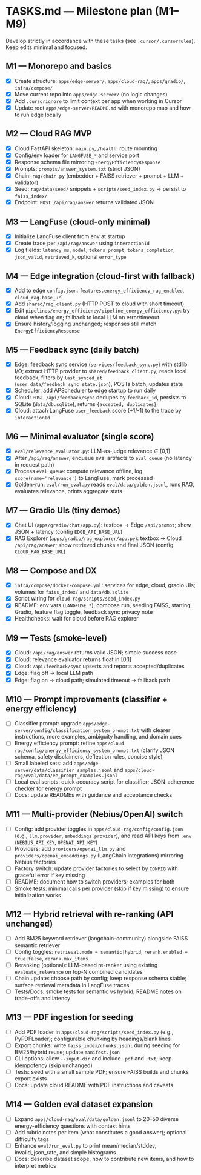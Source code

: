 # TASKS.md — Milestone plan (M1–M9)

Develop strictly in accordance with these tasks (see `.cursor/.cursorrules`). Keep edits minimal and focused.

## M1 — Monorepo and basics
- [X] Create structure: `apps/edge-server/`, `apps/cloud-rag/`, `apps/gradio/`, `infra/compose/`
- [X] Move current repo into `apps/edge-server/` (no logic changes)
- [X] Add `.cursorignore` to limit context per app when working in Cursor
- [X] Update root `apps/edge-server/README.md` with monorepo map and how to run edge locally

## M2 — Cloud RAG MVP
- [X] Cloud FastAPI skeleton: `main.py`, `/health`, route mounting
- [X] Config/env loader for `LANGFUSE_*` and service port
- [X] Response schema file mirroring `EnergyEfficiencyResponse`
- [X] Prompts: `prompts/answer_system.txt` (strict JSON)
- [X] Chain: `rag/chain.py` (embedder + FAISS retriever + prompt + LLM + validator)
- [X] Seed: `rag/data/seed/` snippets + `scripts/seed_index.py` → persist to `faiss_index/`
- [X] Endpoint: `POST /api/rag/answer` returns validated JSON

## M3 — LangFuse (cloud-only minimal)
- [X] Initialize LangFuse client from env at startup
- [X] Create trace per `/api/rag/answer` using `interactionId`
- [X] Log fields: `latency_ms`, `model`, `tokens_prompt`, `tokens_completion`, `json_valid`, `retrieved_k`, optional `error_type`

## M4 — Edge integration (cloud-first with fallback)
- [X] Add to edge `config.json`: `features.energy_efficiency_rag_enabled`, `cloud_rag.base_url`
- [X] Add `shared/rag_client.py` (HTTP POST to cloud with short timeout)
- [X] Edit `pipelines/energy_efficiency/pipeline_energy_efficiency.py`: try cloud when flag on; fallback to local LLM on error/timeout
- [X] Ensure history/logging unchanged; responses still match `EnergyEfficiencyResponse`

## M5 — Feedback sync (daily batch)
- [X] Edge: feedback sync service (`services/feedback_sync.py`) with stdlib I/O; extract HTTP provider to `shared/feedback_client.py`; reads local feedback, filters by `last_synced_at` (`user_data/feedback_sync_state.json`), POSTs batch, updates state
- [X] Scheduler: add APScheduler to edge startup to run daily
- [X] Cloud: `POST /api/feedback/sync` dedupes by `feedback_id`, persists to SQLite (`data/db.sqlite`), returns `{accepted, duplicates}`
- [X] Cloud: attach LangFuse `user_feedback` score (+1/-1) to the trace by `interactionId`

## M6 — Minimal evaluator (single score)
- [X] `eval/relevance_evaluator.py`: LLM-as-judge relevance ∈ [0,1]
- [X] After `/api/rag/answer`, enqueue eval artifacts to `eval_queue` (no latency in request path)
- [X] Process `eval_queue`: compute relevance offline, log `score(name='relevance')` to LangFuse, mark processed
- [X] Golden-run: `eval/run_eval.py` reads `eval/data/golden.jsonl`, runs RAG, evaluates relevance, prints aggregate stats

## M7 — Gradio UIs (tiny demos)
- [X] Chat UI (`apps/gradio/chat/app.py`): textbox → Edge `/api/prompt`; show JSON + latency (config `EDGE_API_BASE_URL`)
- [X] RAG Explorer (`apps/gradio/rag_explorer/app.py`): textbox → Cloud `/api/rag/answer`; show retrieved chunks and final JSON (config `CLOUD_RAG_BASE_URL`)

## M8 — Compose and DX
- [X] `infra/compose/docker-compose.yml`: services for edge, cloud, gradio UIs; volumes for `faiss_index/` and `data/db.sqlite`
- [X] Script wiring for `cloud-rag/scripts/seed_index.py`
- [X] README: env vars (`LANGFUSE_*`), compose run, seeding FAISS, starting Gradio, feature flag toggle, feedback sync privacy note
- [X] Healthchecks: wait for cloud before RAG explorer

## M9 — Tests (smoke-level)
- [X] Cloud: `/api/rag/answer` returns valid JSON; simple success case
- [X] Cloud: relevance evaluator returns float in [0,1]
- [X] Cloud: `/api/feedback/sync` upserts and reports accepted/duplicates
- [X] Edge: flag off → local LLM path
- [X] Edge: flag on → cloud path; simulated timeout → fallback path

## M10 — Prompt improvements (classifier + energy efficiency)
- [ ] Classifier prompt: upgrade `apps/edge-server/config/classification_system_prompt.txt` with clearer instructions, more examples, ambiguity handling, and domain cues
- [ ] Energy efficiency prompt: refine `apps/cloud-rag/config/energy_efficiency_system_prompt.txt` (clarify JSON schema, safety disclaimers, deflection rules, concise style)
- [ ] Small labeled sets: add `apps/edge-server/data/classifier_samples.jsonl` and `apps/cloud-rag/eval/data/ee_prompt_examples.jsonl`
- [ ] Local eval scripts: quick accuracy script for classifier; JSON-adherence checker for energy prompt
- [ ] Docs: update READMEs with guidance and acceptance checks

## M11 — Multi-provider (Nebius/OpenAI) switch
- [ ] Config: add provider toggles in `apps/cloud-rag/config/config.json` (e.g., `llm.provider`, `embeddings.provider`), and read API keys from `.env` (`NEBIUS_API_KEY`, `OPENAI_API_KEY`)
- [ ] Providers: add `providers/openai_llm.py` and `providers/openai_embeddings.py` (LangChain integrations) mirroring Nebius factories
- [ ] Factory switch: update provider factories to select by `CONFIG` with graceful error if key missing
- [ ] README: document how to switch providers; examples for both
- [ ] Smoke tests: minimal calls per provider (skip if key missing) to ensure initialization works

## M12 — Hybrid retrieval with re-ranking (API unchanged)
- [ ] Add BM25 keyword retriever (langchain-community) alongside FAISS semantic retriever
- [ ] Config toggles: `retrieval.mode = semantic|hybrid`, `rerank.enabled = true|false`, `rerank.max_items`
- [ ] Reranking (optional): LLM-based re-ranker using existing `evaluate_relevance` on top-N combined candidates
- [ ] Chain update: choose path by config; keep response schema stable; surface retrieval metadata in LangFuse traces
- [ ] Tests/Docs: smoke tests for semantic vs hybrid; README notes on trade-offs and latency

## M13 — PDF ingestion for seeding
- [ ] Add PDF loader in `apps/cloud-rag/scripts/seed_index.py` (e.g., PyPDFLoader); configurable chunking by headings/blank lines
- [ ] Export chunks: write `faiss_index/chunks.jsonl` during seeding for BM25/hybrid reuse; update `manifest.json`
- [ ] CLI options: allow `--input-dir` and include `.pdf` and `.txt`; keep idempotency (skip unchanged)
- [ ] Tests: seed with a small sample PDF; ensure FAISS builds and chunks export exists
- [ ] Docs: update cloud README with PDF instructions and caveats

## M14 — Golden eval dataset expansion
- [ ] Expand `apps/cloud-rag/eval/data/golden.jsonl` to 20–50 diverse energy-efficiency questions with context hints
- [ ] Add rubric notes per item (what constitutes a good answer); optional difficulty tags
- [ ] Enhance `eval/run_eval.py` to print mean/median/stddev, invalid_json_rate, and simple histograms
- [ ] Docs: describe dataset scope, how to contribute new items, and how to interpret metrics
